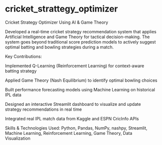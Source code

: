 # cricket_strattegy_optimizer
Cricket Strategy Optimizer Using AI &amp; Game Theory


Developed a real-time cricket strategy recommendation system that applies Artificial Intelligence and Game Theory for tactical decision-making. The system goes beyond traditional score prediction models to actively suggest optimal batting and bowling strategies during a match.

Key Contributions:

Implemented Q-Learning (Reinforcement Learning) for context-aware batting strategy

Applied Game Theory (Nash Equilibrium) to identify optimal bowling choices

Built performance forecasting models using Machine Learning on historical IPL data

Designed an interactive Streamlit dashboard to visualize and update strategy recommendations in real time

Integrated real IPL match data from Kaggle and ESPN CricInfo APIs

Skills & Technologies Used:
Python, Pandas, NumPy, nashpy, Streamlit, Machine Learning, Reinforcement Learning, Game Theory, Data Visualization
